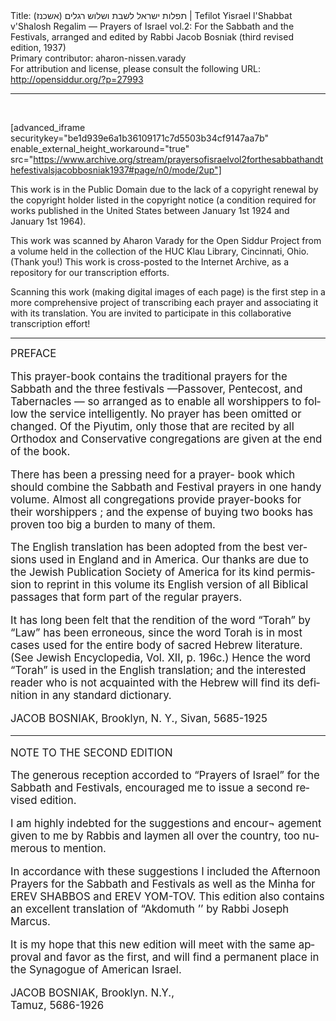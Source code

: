 <html>
<head></head>
<body>
Title: תפלות ישראל לשבת ושלוש רגלים (אשכנז)‏ | Tefilot Yisrael l'Shabbat v'Shalosh Regalim — Prayers of Israel vol.2: For the Sabbath and the Festivals, arranged and edited by Rabbi Jacob Bosniak (third revised edition, 1937)<br />
Primary contributor: aharon-nissen.varady<br />
For attribution and license, please consult the following URL: <a href="http://opensiddur.org/?p=27993">http://opensiddur.org/?p=27993</a>
<p />
<hr />

&nbsp;

[advanced_iframe securitykey="be1d939e6a1b36109171c7d5503b34cf9147aa7b" enable_external_height_workaround="true" src="https://www.archive.org/stream/prayersofisraelvol2forthesabbathandthefestivalsjacobbosniak1937#page/n0/mode/2up"]

This work is in the Public Domain due to the lack of a copyright renewal by the copyright holder listed in the copyright notice (a condition required for works published in the United States between January 1st 1924 and January 1st 1964).

This work was scanned by Aharon Varady for the Open Siddur Project from a volume held in the collection of the HUC Klau Library, Cincinnati, Ohio. (Thank you!) This work is cross-posted to the Internet Archive, as a repository for our transcription efforts.

Scanning this work (making digital images of each page) is the first step in a more comprehensive project of transcribing each prayer and associating it with its translation. You are invited to participate in this collaborative transcription effort!

<hr />

<div class="english" lang="en" style="font-size: 1.2em;">
PREFACE 


This prayer-book contains the traditional prayers for the Sabbath and the three festivals —Passover, Pentecost, and Tabernacles — so arranged as to enable all worshippers to follow the service intelligently. No prayer has been omitted or changed. Of the Piyutim, only those that are recited by all Orthodox and Conservative congregations are given at the end of the book. 

There has been a pressing need for a prayer- book which should combine the Sabbath and Festival prayers in one handy volume. Almost all congregations provide prayer-books for their worshippers ; and the expense of buying two books has proven too big a burden to many of them. 

The English translation has been adopted from the best versions used in England and in America. Our thanks are due to the Jewish Publication Society of America for its kind permission to reprint in this volume its English version of all Biblical passages that form part of the regular prayers. 

It has long been felt that the rendition of the word “Torah” by “Law” has been erroneous, since the word Torah is in most cases used for the entire body of sacred Hebrew literature. (See Jewish Encyclopedia, Vol. XII, p. 196c.) Hence the word “Torah” is used in the English translation; and the interested reader who is not acquainted with the Hebrew will find its definition in any standard dictionary. 

JACOB BOSNIAK, 
Brooklyn, N. Y., 
Sivan, 5685-1925 

<hr />

NOTE TO THE SECOND EDITION 



The generous reception accorded to “Prayers of Israel” for the Sabbath and Festivals, encouraged me to issue a second revised edition. 

I am highly indebted for the suggestions and encour¬ agement given to me by Rabbis and laymen all over the country, too numerous to mention. 

In accordance with these suggestions I included the Afternoon Prayers for the Sabbath and Festivals as well as the Minha for EREV SHABBOS and EREV YOM-TOV. This edition also contains an excellent translation of “Akdomuth ’’ by Rabbi Joseph Marcus. 

It is my hope that this new edition will meet with the same approval and favor as the first, and will find a permanent place in the Synagogue of American Israel. 


JACOB BOSNIAK, 
Brooklyn. N.Y.,  
Tamuz, 5686-1926 
</div>

&nbsp;
</body>
</html>